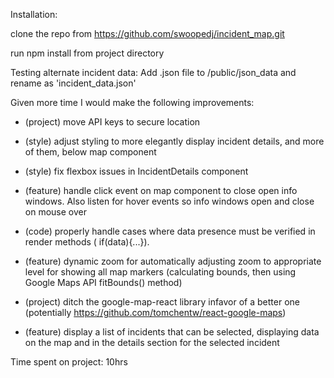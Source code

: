 Installation:

clone the repo from https://github.com/swoopedj/incident_map.git

run npm install from project directory

Testing alternate incident data:
Add .json file to /public/json_data and rename as 'incident_data.json'


Given more time I would make the following improvements:

- (project) move API keys to secure location

- (style) adjust styling to more elegantly display incident details, and more of them, below map component

- (style) fix flexbox issues in IncidentDetails component

- (feature) handle click event on map component to close open info windows.  Also listen for hover events so info windows open and close on mouse over

- (code) properly handle cases where data presence must be verified in render methods ( if(data){...}).

- (feature) dynamic zoom for automatically adjusting zoom to appropriate level for showing all map markers (calculating bounds, then using Google Maps API fitBounds() method)

- (project) ditch the google-map-react library infavor of a better one (potentially https://github.com/tomchentw/react-google-maps)

- (feature) display a list of incidents that can be selected, displaying data on the map and in the details section for the selected incident




Time spent on project:
10hrs
